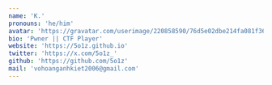 ```yaml
---
name: 'K.'
pronouns: 'he/him'
avatar: 'https://gravatar.com/userimage/220858590/76d5e02dbe214fa081f3602a9306bced.jpeg?size=256'
bio: 'Pwner || CTF Player'
website: 'https://5o1z.github.io'
twitter: 'https://x.com/5o1z_'
github: 'https://github.com/5o1z'
mail: 'vohoanganhkiet2006@gmail.com'
---
```

